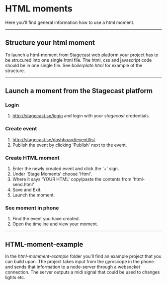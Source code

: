 # HTML moments
Here you'll find general information how to use a html moment.

***

## Structure your html moment
To launch a html-moment from Stagecast web platform your project has to be strucured into one single html file. The html, css and javascript code should be in one single file. See *boilerplate.html* for example of the structure.

***

## Launch a moment from the Stagecast platform

### Login

1. http://stagecast.se/login and login with your _stagecast_ credentials.

### Create event

1. http://stagecast.se/dashboard/event/list
2. Publish the event by clicking 'Publish' next to the event.

### Create HTML moment

1. Enter the newly created event and click the '+' sign.
2. Under 'Stage Moments' choose 'Html'.
3. Where it says 'YOUR HTML' copy/paste the contents from 'html-send.html'
4. Save and Exit.
5. Launch the moment.

### See moment in phone

1. Find the event you have created.
2. Open the timeline and view your moment.

***

## HTML-moment-example
In the *html-momment-example* folder you'll find an example project that you can build upon. The project takes input from the gyroscope in the phone and sends that information to a node-server through a websocket connection. The server outputs a midi signal that could be used to changes lights etc.
